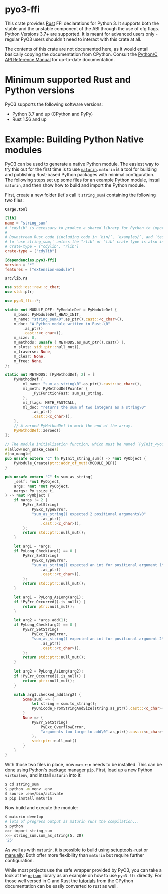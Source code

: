 # pyo3-ffi

This crate provides [Rust](https://www.rust-lang.org/) FFI declarations for Python 3.
It supports both the stable and the unstable component of the ABI through the use of cfg flags.
Python Versions 3.7+ are supported.
It is meant for advanced users only - regular PyO3 users shouldn't
need to interact with this crate at all.

The contents of this crate are not documented here, as it would entail
basically copying the documentation from CPython. Consult the [Python/C API Reference
Manual][capi] for up-to-date documentation.

# Minimum supported Rust and Python versions

PyO3 supports the following software versions:
  - Python 3.7 and up (CPython and PyPy)
  - Rust 1.56 and up

# Example: Building Python Native modules

PyO3 can be used to generate a native Python module. The easiest way to try this out for the
first time is to use [`maturin`]. `maturin` is a tool for building and publishing Rust-based
Python packages with minimal configuration. The following steps set up some files for an example
Python module, install `maturin`, and then show how to build and import the Python module.

First, create a new folder (let's call it `string_sum`) containing the following two files:

**`Cargo.toml`**

```toml
[lib]
name = "string_sum"
# "cdylib" is necessary to produce a shared library for Python to import from.
#
# Downstream Rust code (including code in `bin/`, `examples/`, and `tests/`) will not be able
# to `use string_sum;` unless the "rlib" or "lib" crate type is also included, e.g.:
# crate-type = ["cdylib", "rlib"]
crate-type = ["cdylib"]

[dependencies.pyo3-ffi]
version = "*"
features = ["extension-module"]
```

**`src/lib.rs`**
```rust
use std::os::raw::c_char;
use std::ptr;

use pyo3_ffi::*;

static mut MODULE_DEF: PyModuleDef = PyModuleDef {
    m_base: PyModuleDef_HEAD_INIT,
    m_name: "string_sum\0".as_ptr().cast::<c_char>(),
    m_doc: "A Python module written in Rust.\0"
        .as_ptr()
        .cast::<c_char>(),
    m_size: 0,
    m_methods: unsafe { METHODS.as_mut_ptr().cast() },
    m_slots: std::ptr::null_mut(),
    m_traverse: None,
    m_clear: None,
    m_free: None,
};

static mut METHODS: [PyMethodDef; 2] = [
    PyMethodDef {
        ml_name: "sum_as_string\0".as_ptr().cast::<c_char>(),
        ml_meth: PyMethodDefPointer {
            _PyCFunctionFast: sum_as_string,
        },
        ml_flags: METH_FASTCALL,
        ml_doc: "returns the sum of two integers as a string\0"
            .as_ptr()
            .cast::<c_char>(),
    },
    // A zeroed PyMethodDef to mark the end of the array.
    PyMethodDef::zeroed()
];

// The module initialization function, which must be named `PyInit_<your_module>`.
#[allow(non_snake_case)]
#[no_mangle]
pub unsafe extern "C" fn PyInit_string_sum() -> *mut PyObject {
    PyModule_Create(ptr::addr_of_mut!(MODULE_DEF))
}

pub unsafe extern "C" fn sum_as_string(
    _self: *mut PyObject,
    args: *mut *mut PyObject,
    nargs: Py_ssize_t,
) -> *mut PyObject {
    if nargs != 2 {
        PyErr_SetString(
            PyExc_TypeError,
            "sum_as_string() expected 2 positional arguments\0"
                .as_ptr()
                .cast::<c_char>(),
        );
        return std::ptr::null_mut();
    }

    let arg1 = *args;
    if PyLong_Check(arg1) == 0 {
        PyErr_SetString(
            PyExc_TypeError,
            "sum_as_string() expected an int for positional argument 1\0"
                .as_ptr()
                .cast::<c_char>(),
        );
        return std::ptr::null_mut();
    }

    let arg1 = PyLong_AsLong(arg1);
    if !PyErr_Occurred().is_null() {
        return ptr::null_mut();
    }

    let arg2 = *args.add(1);
    if PyLong_Check(arg2) == 0 {
        PyErr_SetString(
            PyExc_TypeError,
            "sum_as_string() expected an int for positional argument 2\0"
                .as_ptr()
                .cast::<c_char>(),
        );
        return std::ptr::null_mut();
    }

    let arg2 = PyLong_AsLong(arg2);
    if !PyErr_Occurred().is_null() {
        return ptr::null_mut();
    }

    match arg1.checked_add(arg2) {
        Some(sum) => {
            let string = sum.to_string();
            PyUnicode_FromStringAndSize(string.as_ptr().cast::<c_char>(), string.len() as isize)
        }
        None => {
            PyErr_SetString(
                PyExc_OverflowError,
                "arguments too large to add\0".as_ptr().cast::<c_char>(),
            );
            std::ptr::null_mut()
        }
    }
}
```

With those two files in place, now `maturin` needs to be installed. This can be done using
Python's package manager `pip`. First, load up a new Python `virtualenv`, and install `maturin`
into it:
```bash
$ cd string_sum
$ python -m venv .env
$ source .env/bin/activate
$ pip install maturin
```

Now build and execute the module:
```bash
$ maturin develop
# lots of progress output as maturin runs the compilation...
$ python
>>> import string_sum
>>> string_sum.sum_as_string(5, 20)
'25'
```

As well as with `maturin`, it is possible to build using [setuptools-rust] or
[manually][manual_builds]. Both offer more flexibility than `maturin` but require further
configuration.


While most projects use the safe wrapper provided by PyO3,
you can take a look at the [`orjson`] library as an example on how to use `pyo3-ffi` directly.
For those well versed in C and Rust the [tutorials] from the CPython documentation
can be easily converted to rust as well.

[tutorials]: https://docs.python.org/3/extending/
[`orjson`]: https://github.com/ijl/orjson
[capi]: https://docs.python.org/3/c-api/index.html
[`maturin`]: https://github.com/PyO3/maturin "Build and publish crates with pyo3, rust-cpython and cffi bindings as well as rust binaries as python packages"
[`pyo3-build-config`]: https://docs.rs/pyo3-build-config
[feature flags]: https://doc.rust-lang.org/cargo/reference/features.html "Features - The Cargo Book"
[manual_builds]: https://pyo3.rs/latest/building_and_distribution.html#manual-builds "Manual builds - Building and Distribution - PyO3 user guide"
[setuptools-rust]: https://github.com/PyO3/setuptools-rust "Setuptools plugin for Rust extensions"
[PEP 384]: https://www.python.org/dev/peps/pep-0384 "PEP 384 -- Defining a Stable ABI"
[Features chapter of the guide]: https://pyo3.rs/latest/features.html#features-reference "Features Reference - PyO3 user guide"
